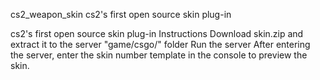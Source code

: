 cs2_weapon_skin
cs2's first open source skin plug-in

cs2's first open source skin plug-in
Instructions
Download skin.zip and extract it to the server "game/csgo/" folder
Run the server
After entering the server, enter the skin number template in the console to preview the skin.
